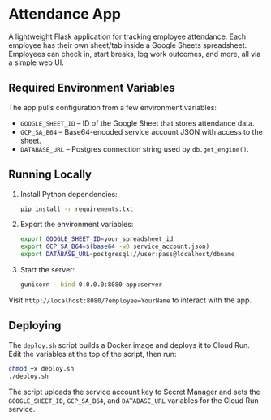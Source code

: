 # Attendance App

A lightweight Flask application for tracking employee attendance. Each employee has their own sheet/tab inside a Google Sheets spreadsheet. Employees can check in, start breaks, log work outcomes, and more, all via a simple web UI.

## Required Environment Variables

The app pulls configuration from a few environment variables:

- `GOOGLE_SHEET_ID` – ID of the Google Sheet that stores attendance data.
- `GCP_SA_B64` – Base64-encoded service account JSON with access to the sheet.
- `DATABASE_URL` – Postgres connection string used by `db.get_engine()`.

## Running Locally

1. Install Python dependencies:

   ```bash
   pip install -r requirements.txt
   ```

2. Export the environment variables:

   ```bash
   export GOOGLE_SHEET_ID=your_spreadsheet_id
   export GCP_SA_B64=$(base64 -w0 service_account.json)
   export DATABASE_URL=postgresql://user:pass@localhost/dbname
   ```

3. Start the server:

   ```bash
   gunicorn --bind 0.0.0.0:8080 app:server
   ```

Visit `http://localhost:8080/?employee=YourName` to interact with the app.

## Deploying

The `deploy.sh` script builds a Docker image and deploys it to Cloud Run. Edit the variables at the top of the script, then run:

```bash
chmod +x deploy.sh
./deploy.sh
```

The script uploads the service account key to Secret Manager and sets the `GOOGLE_SHEET_ID`, `GCP_SA_B64`, and `DATABASE_URL` variables for the Cloud Run service.
